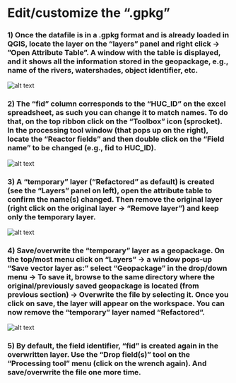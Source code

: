 # Edit/customize the “.gpkg”

### 1)	Once the datafile is in a .gpkg format and is already loaded in QGIS, locate the layer on the “layers” panel and right click &rarr; ”Open Attribute Table”. A window with the table is displayed, and it shows all the information stored in the geopackage, e.g., name of the rivers, watershades, object identifier, etc.
![alt text](https://github.com/pgonzaleze/Working-with-a-geopackage-.gpkg-in-QGIS/blob/main/GPKG/figure_5.jpg)
<br>

### 2)	The “fid” column corresponds to the “HUC_ID” on the excel spreadsheet, as such you can change it to match names. To do that, on the top ribbon click on the “Toolbox” icon (sprocket). In the processing tool window (that pops up on the right), locate the “Reactor fields” and then double click on the “Field name” to be changed (e.g., fid to HUC_ID).
![alt text](https://github.com/pgonzaleze/Working-with-a-geopackage-.gpkg-in-QGIS/blob/main/GPKG/figure_6.jpg)
<br>

### 3)	A “temporary” layer (“Refactored” as default) is created (see the “Layers” panel on left), open the attribute table to confirm the name(s) changed. Then remove the original layer (right click on the original layer &rarr; “Remove layer”) and keep only the temporary layer.

![alt text](https://github.com/pgonzaleze/Working-with-a-geopackage-.gpkg-in-QGIS/blob/main/GPKG/figure_7.jpg)
<br>

### 4)  Save/overwrite the “temporary” layer as a geopackage. On the top/most menu click on “Layers” &rarr; a window pops-up “Save vector layer as:” select “Geopackage” in the drop/down menu &rarr; To save it, browse to the same directory where the original/previously saved geopackage is located (from previous section) &rarr; Overwrite the file by selecting it. Once you click on save, the layer will appear on the workspace. You can now remove the “temporary” layer named “Refactored”. 
![alt text](https://github.com/pgonzaleze/Working-with-a-geopackage-.gpkg-in-QGIS/blob/main/GPKG/figure_8.jpg)
<br>

### 5)  By default, the field identifier, “fid” is created again in the overwritten layer. Use the “Drop field(s)” tool on the “Processing tool” menu (click on the wrench again).  And save/overwrite the file one more time. 
